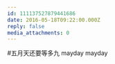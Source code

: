 ```yaml
---
id: 111137527879441686
date: 2016-05-18T09:22:00.000Z
reply: false
media_attachments: 0
---
```


#五月天还要等多九 mayday mayday ​​​​

